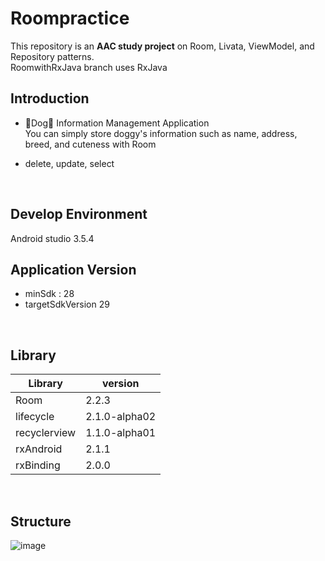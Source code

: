 # Roompractice
This repository is an **AAC study project** on Room, Livata, ViewModel, and Repository patterns.   
RoomwithRxJava branch uses RxJava 
<br>

## Introduction
* 🐶Dog🐶 Information Management Application   
You can simply store doggy's information such as name, address, breed, and cuteness with Room  
+ delete, update, select 
<br>

## Develop Environment   
Android studio 3.5.4
<br>  

## Application Version   
* minSdk : 28   
* targetSdkVersion 29   
<br> 

## Library   
| Library | version |
| ------  | ------  |
| Room    | 2.2.3 |
| lifecycle | 2.1.0-alpha02 |
| recyclerview | 1.1.0-alpha01 |
| rxAndroid | 2.1.1 |
| rxBinding | 2.0.0 |

<br>

## Structure
![image](https://user-images.githubusercontent.com/51503884/80896951-c2892000-8d2e-11ea-89e1-3450b37bb9ce.png)
